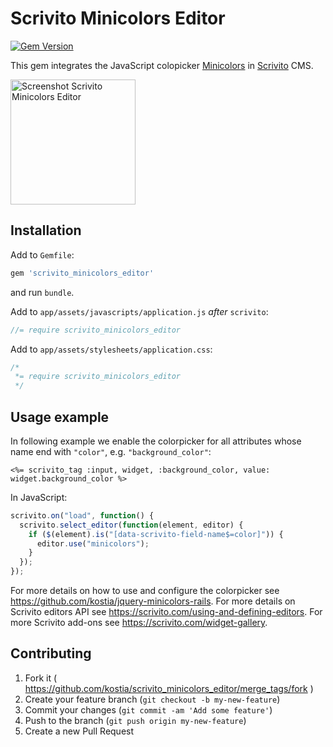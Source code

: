 # Scrivito Minicolors Editor

[![Gem Version](https://badge.fury.io/rb/scrivito_minicolors_editor.svg)](http://badge.fury.io/rb/scrivito_minicolors_editor)

This gem integrates the JavaScript colopicker [Minicolors](http://labs.abeautifulsite.net/jquery-minicolors) in [Scrivito](https://scrivito.com) CMS.

<img src="https://raw.github.com/kostia/scrivito_minicolors_editor/master/scrivito_minicolors_editor.png" alt="Screenshot Scrivito Minicolors Editor" width=200>

## Installation

Add to `Gemfile`:
```ruby
gem 'scrivito_minicolors_editor'
```

and run `bundle`.

Add to `app/assets/javascripts/application.js` _after_ `scrivito`:
```javascript
//= require scrivito_minicolors_editor
```

Add to `app/assets/stylesheets/application.css`:
```css
/*
 *= require scrivito_minicolors_editor
 */
```

## Usage example

In following example we enable the colorpicker for all attributes whose name end with `"color"`,
e.g. `"background_color"`:
```erb
<%= scrivito_tag :input, widget, :background_color, value: widget.background_color %>
```

In JavaScript:
```javascript
scrivito.on("load", function() {
  scrivito.select_editor(function(element, editor) {
    if ($(element).is("[data-scrivito-field-name$=color]")) {
      editor.use("minicolors");
    }
  });
});
```

For more details on how to use and configure the colorpicker see https://github.com/kostia/jquery-minicolors-rails.
For more details on Scrivito editors API see https://scrivito.com/using-and-defining-editors.
For more Scrivito add-ons see https://scrivito.com/widget-gallery.

## Contributing

1. Fork it ( https://github.com/kostia/scrivito_minicolors_editor/merge_tags/fork )
2. Create your feature branch (`git checkout -b my-new-feature`)
3. Commit your changes (`git commit -am 'Add some feature'`)
4. Push to the branch (`git push origin my-new-feature`)
5. Create a new Pull Request
